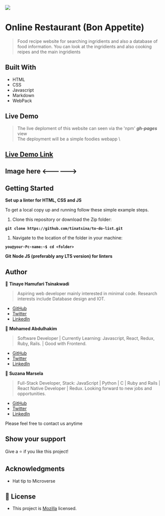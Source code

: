![](https://img.shields.io/badge/Microverse-blueviolet)

# Online Restaurant (Bon Appetite)

> Food recipe website for searching ingridients and also a database of food information. You can look at the ingridients and also cooking reipes and the main ingridients

## Built With

- HTML
- CSS
- Javascript
- Markdown
- WebPack

## Live Demo

> The live deploment of this website can seen via the 'npm' ***gh-pages*** view \
> The deployment will be a simple foodies webapp \

## [Live Demo Link](https://tinatsina.github.io/to-do-list/)

## Image here <------>

## Getting Started

**Set up a linter for HTML, CSS and JS**

To get a local copy up and running follow these simple example steps.

1. Clone this repository or download the Zip folder:

**``git clone https://github.com/tinatsina/to-do-list.git``**

1. Navigate to the location of the folder in your machine:

**``you@your-Pc-name:~$ cd <folder>``**

**Git**
**Node JS (preferably any LTS version) for linters**

## Author

👤 **Tinaye Hamufari Tsinakwadi**

> Aspiring web developer mainly interested in minimal code. Research interests include Database design and IOT.

- [GitHub](https://github.com/tinatsina)
- [Twitter](https://twitter.com/TinayeT)
- [LinkedIn](https://www.linkedin.com/in/tinayetsina/)

👤 **Mohamed Abdulhakim**

> Software Developer | Currently Learning: Javascript, React, Redux, Ruby, Rails. | Good with Frontend.

- [GitHub](https://github.com/MohamedCK)
- [Twitter](https://twitter.com/MohamedCK0)
- [LinkedIn](https://www.linkedin.com/in/mohamed-abdulhakim-2868521b6/)

👤 **Suzana Marsela**

> Full-Stack Developer, Stack: JavaScript | Python | C | Ruby and Rails | React Native Developer | Redux. Looking forward to new jobs and opportunities.

- [GitHub](https://github.com/Suzi216)
- [Twitter](https://twitter.com/suzanamarsela)
- [LinkedIn](https://tr.linkedin.com/in/suzana-marsela-674900154)

Please feel free to contact us anytime

## Show your support

Give a ⭐️ if you like this project!

## Acknowledgments

- Hat tip to Microverse

## 📝 License

- This project is [Mozilla](./LICENSE) licensed.
